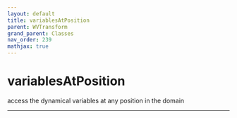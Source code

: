 ```yaml
---
layout: default
title: variablesAtPosition
parent: WVTransform
grand_parent: Classes
nav_order: 239
mathjax: true
---
```


#  variablesAtPosition

access the dynamical variables at any position in the domain


---

